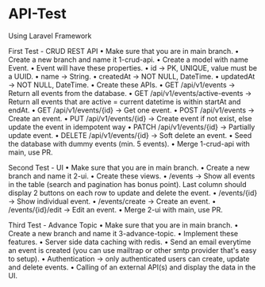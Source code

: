 # API-Test

Using Laravel Framework 

First Test - CRUD REST API
•	Make sure that you are in main branch.
•	Create a new branch and name it 1-crud-api.
•	Create a model with name Event.
•	Event will have these properties.
•	id -> PK, UNIQUE, value must be a UUID.
•	name -> String.
•	createdAt -> NOT NULL, DateTime.
•	updatedAt -> NOT NULL, DateTime.
•	Create these APIs.
•	GET /api/v1/events -> Return all events from the database.
•	GET /api/v1/events/active-events -> Return all events that are active = current datetime is within startAt and endAt.
•	GET /api/v1/events/{id} -> Get one event.
•	POST /api/v1/events -> Create an event.
•	PUT /api/v1/events/{id} -> Create event if not exist, else update the event in idempotent way
•	PATCH /api/v1/events/{id} -> Partially update event.
•	DELETE /api/v1/events/{id} -> Soft delete an event.
•	Seed the database with dummy events (min. 5 events).
•	Merge 1-crud-api with main, use PR.

Second Test - UI
•	Make sure that you are in main branch.
•	Create a new branch and name it 2-ui.
•	Create these views.
•	/events -> Show all events in the table (search and pagination has bonus point). Last column should display 2 buttons on each row to update and delete the event.
•	/events/{id} -> Show individual event.
•	/events/create -> Create an event.
•	/events/{id}/edit -> Edit an event.
•	Merge 2-ui with main, use PR.

Third Test - Advance Topic
•	Make sure that you are in main branch.
•	Create a new branch and name it 3-advance-topic.
•	Implement these features.
•	Server side data caching with redis.
•	Send an email everytime an event is created (you can use mailtrap or other smtp provider that's easy to setup).
•	Authentication -> only authenticated users can create, update and delete events.
•	Calling of an external API(s) and display the data in the UI.
